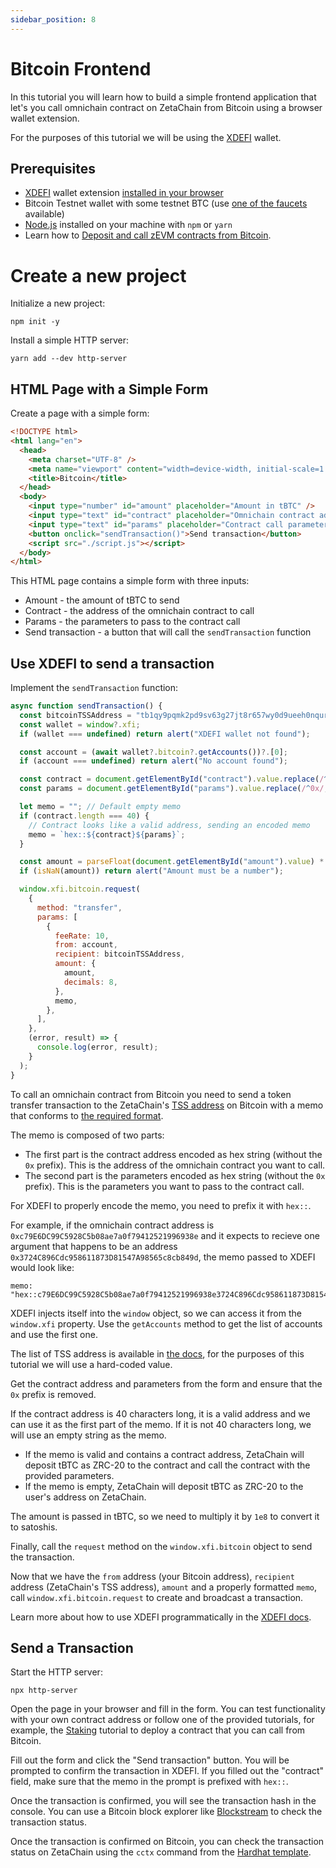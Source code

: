```yaml
---
sidebar_position: 8
---
```


# Bitcoin Frontend

In this tutorial you will learn how to build a simple frontend application that
let's you call omnichain contract on ZetaChain from Bitcoin using a browser
wallet extension.

For the purposes of this tutorial we will be using the
[XDEFI](https://xdefi.io/) wallet.

## Prerequisites

- [XDEFI](https://xdefi.io/) wallet extension
  [installed in your browser](https://www.xdefi.io/article/create-wallet-new/)
- Bitcoin Testnet wallet with some testnet BTC (use
  [one of the faucets](https://coinfaucet.eu/en/btc-testnet/) available)
- [Node.js](https://nodejs.org/en/) installed on your machine with `npm` or
  `yarn`
- Learn how to
  [Deposit and call zEVM contracts from Bitcoin](https://www.zetachain.com/docs/developers/omnichain/bitcoin/).

# Create a new project

Initialize a new project:

```
npm init -y
```

Install a simple HTTP server:

```
yarn add --dev http-server
```

## HTML Page with a Simple Form

Create a page with a simple form:

```html title="index.html"
<!DOCTYPE html>
<html lang="en">
  <head>
    <meta charset="UTF-8" />
    <meta name="viewport" content="width=device-width, initial-scale=1.0" />
    <title>Bitcoin</title>
  </head>
  <body>
    <input type="number" id="amount" placeholder="Amount in tBTC" />
    <input type="text" id="contract" placeholder="Omnichain contract address" />
    <input type="text" id="params" placeholder="Contract call parameters" />
    <button onclick="sendTransaction()">Send transaction</button>
    <script src="./script.js"></script>
  </body>
</html>
```

This HTML page contains a simple form with three inputs:

- Amount - the amount of tBTC to send
- Contract - the address of the omnichain contract to call
- Params - the parameters to pass to the contract call
- Send transaction - a button that will call the `sendTransaction` function

## Use XDEFI to send a transaction

Implement the `sendTransaction` function:

```javascript title="script.js"
async function sendTransaction() {
  const bitcoinTSSAddress = "tb1qy9pqmk2pd9sv63g27jt8r657wy0d9ueeh0nqur";
  const wallet = window?.xfi;
  if (wallet === undefined) return alert("XDEFI wallet not found");

  const account = (await wallet?.bitcoin?.getAccounts())?.[0];
  if (account === undefined) return alert("No account found");

  const contract = document.getElementById("contract").value.replace(/^0x/, "");
  const params = document.getElementById("params").value.replace(/^0x/, "");

  let memo = ""; // Default empty memo
  if (contract.length === 40) {
    // Contract looks like a valid address, sending an encoded memo
    memo = `hex::${contract}${params}`;
  }

  const amount = parseFloat(document.getElementById("amount").value) * 1e8;
  if (isNaN(amount)) return alert("Amount must be a number");

  window.xfi.bitcoin.request(
    {
      method: "transfer",
      params: [
        {
          feeRate: 10,
          from: account,
          recipient: bitcoinTSSAddress,
          amount: {
            amount,
            decimals: 8,
          },
          memo,
        },
      ],
    },
    (error, result) => {
      console.log(error, result);
    }
  );
}
```

To call an omnichain contract from Bitcoin you need to send a token transfer
transaction to the ZetaChain's
[TSS address](https://zetachain.com/docs/reference/testnet) on Bitcoin with a
memo that conforms to
[the required format](https://www.zetachain.com/docs/developers/omnichain/bitcoin).

The memo is composed of two parts:

- The first part is the contract address encoded as hex string (without the `0x`
  prefix). This is the address of the omnichain contract you want to call.
- The second part is the parameters encoded as hex string (without the `0x`
  prefix). This is the parameters you want to pass to the contract call.

For XDEFI to properly encode the memo, you need to prefix it with `hex::`.

For example, if the omnichain contract address is
`0xc79E6DC99C5928C5b08ae7a0f79412521996938e` and it expects to recieve one
argument that happens to be an address
`0x3724C896Cdc958611873D81547A98565c8cb849d`, the memo passed to XDEFI would
look like:

```
memo: "hex::c79E6DC99C5928C5b08ae7a0f79412521996938e3724C896Cdc958611873D81547A98565c8cb849d"
```

XDEFI injects itself into the `window` object, so we can access it from the
`window.xfi` property. Use the `getAccounts` method to get the list of accounts
and use the first one.

The list of TSS address is available in
[the docs](https://zetachain.com/docs/reference/testnet), for the purposes of
this tutorial we will use a hard-coded value.

Get the contract address and parameters from the form and ensure that the `0x`
prefix is removed.

If the contract address is 40 characters long, it is a valid address and we can
use it as the first part of the memo. If it is not 40 characters long, we will
use an empty string as the memo.

- If the memo is valid and contains a contract address, ZetaChain will deposit
  tBTC as ZRC-20 to the contract and call the contract with the provided
  parameters.
- If the memo is empty, ZetaChain will deposit tBTC as ZRC-20 to the user's
  address on ZetaChain.

The amount is passed in tBTC, so we need to multiply it by `1e8` to convert it
to satoshis.

Finally, call the `request` method on the `window.xfi.bitcoin` object to send
the transaction.

Now that we have the `from` address (your Bitcoin address), `recipient` address
(ZetaChain's TSS address), `amount` and a properly formatted `memo`, call
`window.xfi.bitcoin.request` to create and broadcast a transaction.

Learn more about how to use XDEFI programmatically in the
[XDEFI docs](https://docs.xdefi.io/).

## Send a Transaction

Start the HTTP server:

```
npx http-server
```

Open the page in your browser and fill in the form. You can test functionality
with your own contract address or follow one of the provided tutorials, for
example, the
[Staking](https://www.zetachain.com/docs/developers/omnichain/tutorials/staking/)
tutorial to deploy a contract that you can call from Bitcoin.

Fill out the form and click the "Send transaction" button. You will be prompted
to confirm the transaction in XDEFI. If you filled out the "contract" field,
make sure that the memo in the prompt is prefixed with `hex::`.

Once the transaction is confirmed, you will see the transaction hash in the
console. You can use a Bitcoin block explorer like
[Blockstream](https://blockstream.info/testnet/) to check the transaction
status.

Once the transaction is confirmed on Bitcoin, you can check the transaction
status on ZetaChain using the `cctx` command from the
[Hardhat template](https://github.com/zeta-chain/template).
